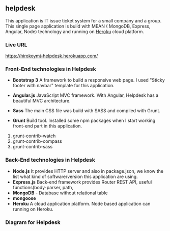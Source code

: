 ## helpdesk
This application is IT issue ticket system for a small company and a group. This single page application is build with MEAN ( MongoDB, Express, Angular, Node) technology and running on [Heroku](https://www.heroku.com/) cloud platform.

### Live URL 
https://hirokoymj-helpdesk.herokuapp.com/

### Front-End technologies in Helpdesk
- **Bootstrap 3**
A framework to build a responsive web page. I used "Sticky footer with navbar" template for this application.

- **Angular.js**
JavaScript MVC framework. With Angular, Helpdesk has a beautiful MVC architecture.

- **Sass**
The main CSS file was build with SASS and compiled with Grunt.

- **Grunt**
Build tool. Installed some npm packages when I start working front-end part in this application.
1) grunt-contrib-watch
2) grunt-contrib-compass
3) grunt-contrib-sass 

### Back-End technologies in Helpdesk
- **Node.js**
It provides HTTP server and also in package.json, we know the list what kind of software/version this application are using. 
- **Express.js**
Back-end framework provides Router REST API, useful functions(body-parser, path, 
- **MongoDB** - Database without relational table
- **mongoose**
- **Heroku**
A cloud application platform. Node based application can running on Heroku.


### Diagram for Helpdesk 
